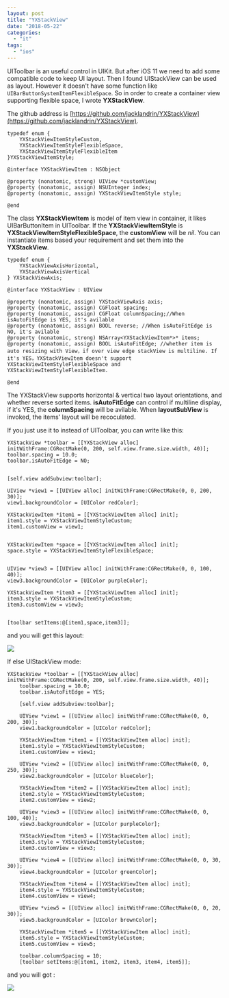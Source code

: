 ```yaml
---
layout: post
title: "YXStackView"
date: "2018-05-22"
categories: 
  - "it"
tags: 
  - "ios"
---
```


UIToolbar is an useful control in UIKit. But after iOS 11 we need to add some compatible code to keep UI layout. Then I found UIStackView can be used as layout. However it doesn't have some function like `UIBarButtonSystemItemFlexibleSpace`. So in order to create a container view supporting flexible space, I wrote **YXStackView**.

The github address is [https://github.com/jacklandrin/YXStackView](https://github.com/jacklandrin/YXStackView).

```
typedef enum {
    YXStackViewItemStyleCustom,
    YXStackViewItemStyleFlexibleSpace,
    YXStackViewItemStyleFlexibleItem
}YXStackViewItemStyle;

@interface YXStackViewItem : NSObject

@property (nonatomic, strong) UIView *customView;
@property (nonatomic, assign) NSUInteger index;
@property (nonatomic, assign) YXStackViewItemStyle style;

@end

```

The class **YXStackViewItem** is model of item view in container, it likes UIBarButtonItem in UIToolbar. If the **YXStackViewItemStyle** is **YXStackViewItemStyleFlexibleSpace**, the **customView** will be _nil_. You can instantiate items based your requirement and set them into the **YXStackView**.

```
typedef enum {
    YXStackViewAxisHorizontal,
    YXStackViewAxisVertical
} YXStackViewAxis;

@interface YXStackView : UIView

@property (nonatomic, assign) YXStackViewAxis axis;
@property (nonatomic, assign) CGFloat spacing;
@property (nonatomic, assign) CGFloat columnSpacing;//When isAutoFitEdge is YES, it's avilable
@property (nonatomic, assign) BOOL reverse; //When isAutoFitEdge is NO, it's avilable
@property (nonatomic, strong) NSArray<YXStackViewItem*>* items;
@property (nonatomic, assign) BOOL isAutoFitEdge; //whether item is auto resizing with View，if over view edge stackView is multiline. If it's YES，YXStackViewItem doesn't support YXStackViewItemStyleFlexibleSpace and YXStackViewItemStyleFlexibleItem.

@end
```

The YXStackView supports horizontal & vertical two layout orientations, and whether reverse sorted items. **isAutoFitEdge** can control if multiline display, if it's YES, the **columnSpacing** will be avilable. When **layoutSubView** is invoked, the items' layout will be recoculated.

If you just use it to instead of UIToolbar, you can write like this:

```
YXStackView *toolbar = [[YXStackView alloc] initWithFrame:CGRectMake(0, 200, self.view.frame.size.width, 40)];
toolbar.spacing = 10.0;
toolbar.isAutoFitEdge = NO;


[self.view addSubview:toolbar];

UIView *view1 = [[UIView alloc] initWithFrame:CGRectMake(0, 0, 200, 30)];
view1.backgroundColor = [UIColor redColor];

YXStackViewItem *item1 = [[YXStackViewItem alloc] init];
item1.style = YXStackViewItemStyleCustom;
item1.customView = view1;


YXStackViewItem *space = [[YXStackViewItem alloc] init];
space.style = YXStackViewItemStyleFlexibleSpace;


UIView *view3 = [[UIView alloc] initWithFrame:CGRectMake(0, 0, 100, 40)];
view3.backgroundColor = [UIColor purpleColor];

YXStackViewItem *item3 = [[YXStackViewItem alloc] init];
item3.style = YXStackViewItemStyleCustom;
item3.customView = view3;


[toolbar setItems:@[item1,space,item3]];
```

and you will get this layout:

![](/assets/img/images/uitoolbar.png)

If else UIStackView mode:

```
YXStackView *toolbar = [[YXStackView alloc] initWithFrame:CGRectMake(0, 200, self.view.frame.size.width, 40)];
    toolbar.spacing = 10.0;
    toolbar.isAutoFitEdge = YES;

    [self.view addSubview:toolbar];

    UIView *view1 = [[UIView alloc] initWithFrame:CGRectMake(0, 0, 200, 30)];
    view1.backgroundColor = [UIColor redColor];

    YXStackViewItem *item1 = [[YXStackViewItem alloc] init];
    item1.style = YXStackViewItemStyleCustom;
    item1.customView = view1;

    UIView *view2 = [[UIView alloc] initWithFrame:CGRectMake(0, 0, 250, 30)];
    view2.backgroundColor = [UIColor blueColor];

    YXStackViewItem *item2 = [[YXStackViewItem alloc] init];
    item2.style = YXStackViewItemStyleCustom;
    item2.customView = view2;

    UIView *view3 = [[UIView alloc] initWithFrame:CGRectMake(0, 0, 100, 40)];
    view3.backgroundColor = [UIColor purpleColor];

    YXStackViewItem *item3 = [[YXStackViewItem alloc] init];
    item3.style = YXStackViewItemStyleCustom;
    item3.customView = view3;

    UIView *view4 = [[UIView alloc] initWithFrame:CGRectMake(0, 0, 30, 30)];
    view4.backgroundColor = [UIColor greenColor];

    YXStackViewItem *item4 = [[YXStackViewItem alloc] init];
    item4.style = YXStackViewItemStyleCustom;
    item4.customView = view4;

    UIView *view5 = [[UIView alloc] initWithFrame:CGRectMake(0, 0, 20, 30)];
    view5.backgroundColor = [UIColor brownColor];

    YXStackViewItem *item5 = [[YXStackViewItem alloc] init];
    item5.style = YXStackViewItemStyleCustom;
    item5.customView = view5;

    toolbar.columnSpacing = 10;
    [toolbar setItems:@[item1, item2, item3, item4, item5]];

```

and you will got :

![](/assets/img/images/uistackview.png)
